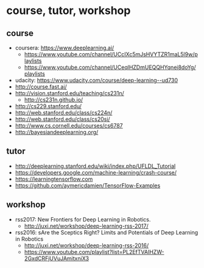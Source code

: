 # course, tutor, workshop

## course
* coursera: https://www.deeplearning.ai/
  * https://www.youtube.com/channel/UCcIXc5mJsHVYTZR1maL5l9w/playlists
  * https://www.youtube.com/channel/UCeqlHZDmUEQQHYqnei8doYg/playlists
* udacity: https://www.udacity.com/course/deep-learning--ud730
* http://course.fast.ai/
* http://vision.stanford.edu/teaching/cs231n/
  * http://cs231n.github.io/
* http://cs229.stanford.edu/
* http://web.stanford.edu/class/cs224n/
* http://web.stanford.edu/class/cs20si/
* http://www.cs.cornell.edu/courses/cs6787
* http://bayesiandeeplearning.org/

## tutor
* http://deeplearning.stanford.edu/wiki/index.php/UFLDL_Tutorial
* https://developers.google.com/machine-learning/crash-course/
* https://learningtensorflow.com
* https://github.com/aymericdamien/TensorFlow-Examples

## workshop
* rss2017: New Frontiers for Deep Learning in Robotics.
  * http://juxi.net/workshop/deep-learning-rss-2017/
* rss2016: sAre the Sceptics Right? Limits and Potentials of Deep Learning in Robotics
  * http://juxi.net/workshop/deep-learning-rss-2016/
  * https://www.youtube.com/playlist?list=PL2EfTVAIHZW-2GxdCRFjUVuJAmitxniX3
